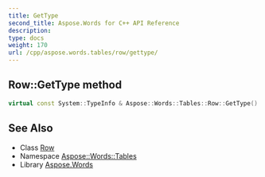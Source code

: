 ```yaml
---
title: GetType
second_title: Aspose.Words for C++ API Reference
description: 
type: docs
weight: 170
url: /cpp/aspose.words.tables/row/gettype/
---
```

## Row::GetType method




```cpp
virtual const System::TypeInfo & Aspose::Words::Tables::Row::GetType() const override
```

## See Also

* Class [Row](../)
* Namespace [Aspose::Words::Tables](../../)
* Library [Aspose.Words](../../../)
